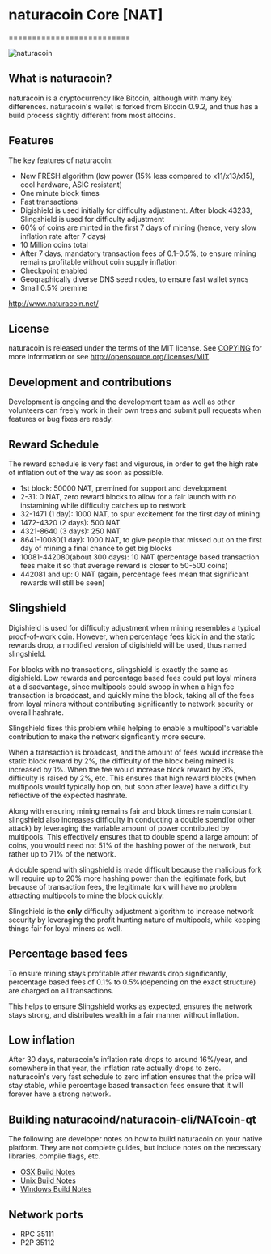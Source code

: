 # naturacoin Core [NAT]
==========================

![naturacoin](http://www.naturacoin.net/wp-content/uploads/2014/06/naturacoinLogo-300x300.png)

## What is naturacoin?
naturacoin is a cryptocurrency like Bitcoin, although with many key differences. naturacoin's wallet is forked from Bitcoin 0.9.2, and thus has a build process slightly different from most altcoins.

## Features

The key features of naturacoin:

* New FRESH algorithm (low power (15% less compared to x11/x13/x15), cool hardware, ASIC resistant)
* One minute block times
* Fast transactions
* Digishield is used initially for difficulty adjustment. After block 43233, Slingshield is used for difficulty adjustment
* 60% of coins are minted in the first 7 days of mining (hence, very slow inflation rate after 7 days)
* 10 Million coins total
* After 7 days, mandatory transaction fees of 0.1-0.5%, to ensure mining remains profitable without coin supply inflation
* Checkpoint enabled
* Geographically diverse DNS seed nodes, to ensure fast wallet syncs
* Small 0.5% premine


http://www.naturacoin.net/

## License
naturacoin is released under the terms of the MIT license. See [COPYING](COPYING)
for more information or see http://opensource.org/licenses/MIT.

## Development and contributions
Development is ongoing and the development team as well as other volunteers can freely work in their own trees and submit pull requests when features or bug fixes are ready.


## Reward Schedule

The reward schedule is very fast and vigurous, in order to get the high rate of inflation out of the way as soon as possible.

* 1st block:  50000 NAT, premined for support and development
* 2-31: 0 NAT, zero reward blocks to allow for a fair launch with no instamining while difficulty catches up to network
* 32-1471 (1 day): 1000 NAT, to spur excitement for the first day of mining
* 1472-4320 (2 days): 500 NAT
* 4321-8640 (3 days): 250 NAT
* 8641-10080(1 day): 1000 NAT, to give people that missed out on the first day of mining a final chance to get big blocks
* 10081-442080(about 300 days): 10 NAT (percentage based transaction fees make it so that average reward is closer to 50-500 coins)
* 442081 and up: 0 NAT (again, percentage fees mean that significant rewards will still be seen)

## Slingshield

Digishield is used for difficulty adjustment when mining resembles a typical proof-of-work coin. However, when percentage fees kick in and the static rewards drop, a modified version of digishield will be used, thus named slingshield. 

For blocks with no transactions, slingshield is exactly the same as digishield. Low rewards and percentage based fees could put loyal miners at a disadvantage, since multipools could swoop in when a high fee transaction is broadcast, and quickly mine the block, taking all of the fees from loyal miners without contributing significantly to network security or overall hashrate. 

Slingshield fixes this problem while helping to enable a multipool's variable contribution to make the network signficantly more secure. 

When a transaction is broadcast, and the amount of fees would increase the static block reward by 2%, the difficulty of the block being mined is increased by 1%. When the fee would increase block reward by 3%, difficulty is raised by 2%, etc. This ensures that high reward blocks (when multipools would typically hop on, but soon after leave) have a difficulty reflective of the expected hashrate. 

Along with ensuring mining remains fair and block times remain constant, slingshield also increases difficulty in conducting a double spend(or other attack) by leveraging the variable amount of power contributed by multipools. This effectively ensures that to double spend a large amount of coins, you would need not 51% of the hashing power of the network, but rather up to 71% of the network.  

A double spend with slingshield is made difficult because the malicious fork will require up to 20% more hashing power than the legitimate fork, but because of transaction fees, the legitimate fork will have no problem attracting multipools to mine the block quickly. 

Slingshield is the **only** difficulty adjustment algorithm to increase network security by leveraging the profit hunting nature of multipools, while keeping things fair for loyal miners as well. 

## Percentage based fees

To ensure mining stays profitable after rewards drop significantly, percentage based fees of 0.1% to 0.5%(depending on the exact structure) are charged on all transactions. 

This helps to ensure Slingshield works as expected, ensures the network stays strong, and distributes wealth in a fair manner without inflation.

## Low inflation

After 30 days, naturacoin's inflation rate drops to around 16%/year, and somewhere in that year, the inflation rate actually drops to zero. naturacoin's very fast schedule to zero inflation ensures that the price will stay stable, while percentage based transaction fees ensure that it will forever have a strong network.  


##  Building naturacoind/naturacoin-cli/NATcoin-qt

  The following are developer notes on how to build naturacoin on your native platform. They are not complete guides, but include notes on the necessary libraries, compile flags, etc.

  - [OSX Build Notes](doc/build-osx.md)
  - [Unix Build Notes](doc/build-unix.md)
  - [Windows Build Notes](doc/build-msw.md)

## Network ports

* RPC 35111
* P2P 35112

